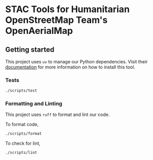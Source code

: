 # STAC Tools for Humanitarian OpenStreetMap Team's OpenAerialMap

## Getting started

This project uses `uv` to manage our Python dependencies. Visit their
[documentation](https://docs.astral.sh/uv/getting-started/installation/) for more information on how to
install this tool.

### Tests

```bash
./scripts/test
```

### Formatting and Linting

This project uses `ruff` to format and lint our code.

To format code,
```bash
./scripts/format
```

To check for lint,
```bash
./scripts/lint
```

